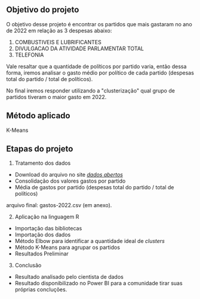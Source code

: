 ## Objetivo do projeto

O objetivo desse projeto é encontrar os partidos que mais gastaram no ano de 2022 em relação as 3 despesas abaixo:

1. COMBUSTIVEIS E LUBRIFICANTES
2. DIVULGACAO DA ATIVIDADE PARLAMENTAR	TOTAL
3. TELEFONIA

Vale resaltar que a quantidade de políticos por partido varia, então dessa forma, iremos analisar o gasto médio por político de cada partido (despesas total do partido / total de políticos).

No final iremos responder utilizando a "clusterização" qual grupo de partidos tiveram o maior gasto em 2022.

## Método aplicado

K-Means

## Etapas do projeto

1) Tratamento dos dados
 - Download do arquivo no site <a href="https://dadosabertos.camara.leg.br/swagger/api.html#staticfile">*dados abertos*</a>
 - Consolidação dos valores gastos por partido
 - Média de gastos por partido (despesas total do partido / total de políticos)

arquivo final: gastos-2022.csv (em anexo).


2) Aplicação na linguagem R
 - Importação das bibliotecas
 - Importação dos dados
 - Método Elbow para identificar a quantidade ideal de *clusters*
 - Método K-Means para agrupar os partidos
 - Resultados Preliminar


3) Conclusão
 - Resultado analisado pelo cientista de dados
 - Resultado disponibilizado no Power BI para a comunidade tirar suas próprias concluções.
